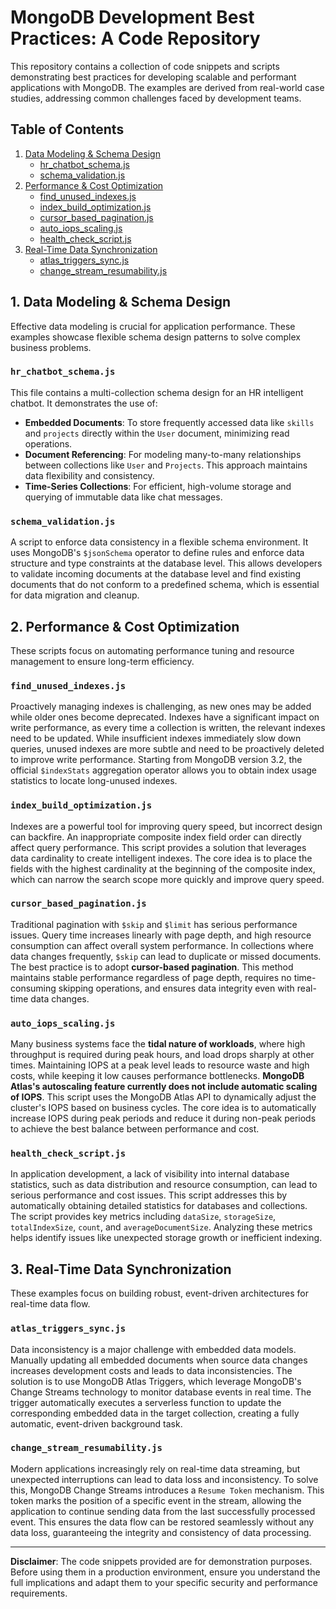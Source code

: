 # MongoDB Development Best Practices: A Code Repository

This repository contains a collection of code snippets and scripts demonstrating best practices for developing scalable and performant applications with MongoDB. The examples are derived from real-world case studies, addressing common challenges faced by development teams.

## Table of Contents

1.  [Data Modeling & Schema Design](https://github.com/kevinlkt0513/mongodb-dev-best-practices/tree/main/src/data-modeling)
      * [hr\_chatbot\_schema.js](https://github.com/kevinlkt0513/mongodb-dev-best-practices/blob/main/src/data-modeling/hr_chatbot_schema.js)
      * [schema\_validation.js](https://github.com/kevinlkt0513/mongodb-dev-best-practices/blob/main/src/data-modeling/schema_validation.js)
2.  [Performance & Cost Optimization](https://github.com/kevinlkt0513/mongodb-dev-best-practices/tree/main/src/performance-optimization)
      * [find\_unused\_indexes.js](https://github.com/kevinlkt0513/mongodb-dev-best-practices/blob/main/src/performance-optimization/find_unused_indexes.js)
      * [index\_build\_optimization.js](https://github.com/kevinlkt0513/mongodb-dev-best-practices/blob/main/src/performance-optimization/index_build_optimization.js)
      * [cursor\_based\_pagination.js](https://github.com/kevinlkt0513/mongodb-dev-best-practices/blob/main/src/performance-optimization/cursor_based_pagination.js)
      * [auto\_iops\_scaling.js](https://www.google.com/search?q=%23auto_iops_scalingjs)
      * [health\_check\_script.js](https://github.com/kevinlkt0513/mongodb-dev-best-practices/blob/main/src/performance-optimization/auto_iops_scaling.js)
3.  [Real-Time Data Synchronization](https://github.com/kevinlkt0513/mongodb-dev-best-practices/tree/main/src/data-sync)
      * [atlas\_triggers\_sync.js](https://github.com/kevinlkt0513/mongodb-dev-best-practices/blob/main/src/data-sync/atlas_triggers_sync.js)
      * [change\_stream\_resumability.js](https://github.com/kevinlkt0513/mongodb-dev-best-practices/blob/main/src/data-sync/change_stream_resumability.js)

## 1\. Data Modeling & Schema Design

Effective data modeling is crucial for application performance. These examples showcase flexible schema design patterns to solve complex business problems.

### `hr_chatbot_schema.js`

This file contains a multi-collection schema design for an HR intelligent chatbot. It demonstrates the use of:

  * **Embedded Documents**: To store frequently accessed data like `skills` and `projects` directly within the `User` document, minimizing read operations.
  * **Document Referencing**: For modeling many-to-many relationships between collections like `User` and `Projects`. This approach maintains data flexibility and consistency.
  * **Time-Series Collections**: For efficient, high-volume storage and querying of immutable data like chat messages.

### `schema_validation.js`

A script to enforce data consistency in a flexible schema environment. It uses MongoDB's `$jsonSchema` operator to define rules and enforce data structure and type constraints at the database level. This allows developers to validate incoming documents at the database level and find existing documents that do not conform to a predefined schema, which is essential for data migration and cleanup.

## 2\. Performance & Cost Optimization

These scripts focus on automating performance tuning and resource management to ensure long-term efficiency.

### `find_unused_indexes.js`

Proactively managing indexes is challenging, as new ones may be added while older ones become deprecated. Indexes have a significant impact on write performance, as every time a collection is written, the relevant indexes need to be updated. While insufficient indexes immediately slow down queries, unused indexes are more subtle and need to be proactively deleted to improve write performance. Starting from MongoDB version 3.2, the official `$indexStats` aggregation operator allows you to obtain index usage statistics to locate long-unused indexes.

### `index_build_optimization.js`

Indexes are a powerful tool for improving query speed, but incorrect design can backfire. An inappropriate composite index field order can directly affect query performance. This script provides a solution that leverages data cardinality to create intelligent indexes. The core idea is to place the fields with the highest cardinality at the beginning of the composite index, which can narrow the search scope more quickly and improve query speed.

### `cursor_based_pagination.js`

Traditional pagination with `$skip` and `$limit` has serious performance issues. Query time increases linearly with page depth, and high resource consumption can affect overall system performance. In collections where data changes frequently, `$skip` can lead to duplicate or missed documents. The best practice is to adopt **cursor-based pagination**. This method maintains stable performance regardless of page depth, requires no time-consuming skipping operations, and ensures data integrity even with real-time data changes.

### `auto_iops_scaling.js`

Many business systems face the **tidal nature of workloads**, where high throughput is required during peak hours, and load drops sharply at other times. Maintaining IOPS at a peak level leads to resource waste and high costs, while keeping it low causes performance bottlenecks. **MongoDB Atlas's autoscaling feature currently does not include automatic scaling of IOPS**. This script uses the MongoDB Atlas API to dynamically adjust the cluster's IOPS based on business cycles. The core idea is to automatically increase IOPS during peak periods and reduce it during non-peak periods to achieve the best balance between performance and cost.

### `health_check_script.js`

In application development, a lack of visibility into internal database statistics, such as data distribution and resource consumption, can lead to serious performance and cost issues. This script addresses this by automatically obtaining detailed statistics for databases and collections. The script provides key metrics including `dataSize`, `storageSize`, `totalIndexSize`, `count`, and `averageDocumentSize`. Analyzing these metrics helps identify issues like unexpected storage growth or inefficient indexing.

## 3\. Real-Time Data Synchronization

These examples focus on building robust, event-driven architectures for real-time data flow.

### `atlas_triggers_sync.js`

Data inconsistency is a major challenge with embedded data models. Manually updating all embedded documents when source data changes increases development costs and leads to data inconsistencies. The solution is to use MongoDB Atlas Triggers, which leverage MongoDB's Change Streams technology to monitor database events in real time. The trigger automatically executes a serverless function to update the corresponding embedded data in the target collection, creating a fully automatic, event-driven background task.

### `change_stream_resumability.js`

Modern applications increasingly rely on real-time data streaming, but unexpected interruptions can lead to data loss and inconsistency. To solve this, MongoDB Change Streams introduces a `Resume Token` mechanism. This token marks the position of a specific event in the stream, allowing the application to continue sending data from the last successfully processed event. This ensures the data flow can be restored seamlessly without any data loss, guaranteeing the integrity and consistency of data processing.

-----

**Disclaimer**: The code snippets provided are for demonstration purposes. Before using them in a production environment, ensure you understand the full implications and adapt them to your specific security and performance requirements.